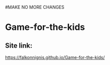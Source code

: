 #MAKE NO MORE CHANGES



# Game-for-the-kids

## Site link:
https://falkonnignis.github.io/Game-for-the-kids/

